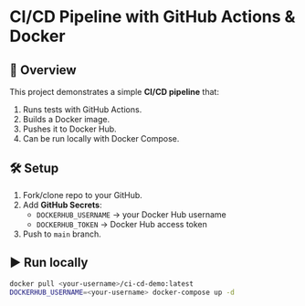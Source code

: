 # CI/CD Pipeline with GitHub Actions & Docker

## 🚀 Overview
This project demonstrates a simple **CI/CD pipeline** that:
1. Runs tests with GitHub Actions.
2. Builds a Docker image.
3. Pushes it to Docker Hub.
4. Can be run locally with Docker Compose.

## 🛠️ Setup
1. Fork/clone repo to your GitHub.
2. Add **GitHub Secrets**:
   - `DOCKERHUB_USERNAME` → your Docker Hub username
   - `DOCKERHUB_TOKEN` → Docker Hub access token
3. Push to `main` branch.

## ▶️ Run locally
```bash
docker pull <your-username>/ci-cd-demo:latest
DOCKERHUB_USERNAME=<your-username> docker-compose up -d










